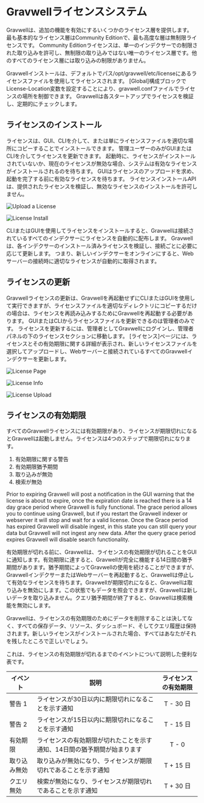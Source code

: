 # Gravwellライセンスシステム

Gravwellは、追加の機能を有効にするいくつかのライセンス層を提供します。 最も基本的なライセンス層はCommunity Editionで、最も高度な層は無制限ライセンスです。 Community Editionライセンスは、単一のインデクサーでの制限された取り込みを許可し、無制限の取り込みではない唯一のライセンス層です。他のすべてのライセンス層には取り込みの制限がありません。

Gravwellインストールは、デフォルトでパス/opt/gravwell/etc/licenseにあるライセンスファイルを使用してライセンスされます。 [Global]構成ブロックでLicense-Location変数を設定することにより、gravwell.confファイルでライセンスの場所を制御できます。 Gravwellは各スタートアップでライセンスを検証し、定期的にチェックします。

## ライセンスのインストール

ライセンスは、GUI、CLIを介して、または単にライセンスファイルを適切な場所にコピーすることでインストールできます。 管理ユーザーのみがGUIまたはCLIを介してライセンスを更新できます。 起動時に、ライセンスがインストールされていないか、現在のライセンスが無効な場合、システムは有効なライセンスがインストールされるのを待ちます。 GUIはライセンスのアップロードを求め、起動を完了する前に有効なライセンスを待ちます。 ライセンスインストールAPIは、提供されたライセンスを検証し、無効なライセンスのインストールを許可しません。

![Upload a License](upload.png)

![License Install](install.png)

CLIまたはGUIを使用してライセンスをインストールすると、Gravwellは接続されているすべてのインデクサーにライセンスを自動的に配布します。 Gravwellは、各インデクサーのインストール済みライセンスを検証し、接続ごとに必要に応じて更新します。 つまり、新しいインデクサーをオンラインにすると、Webサーバーの接続時に適切なライセンスが自動的に取得されます。

## ライセンスの更新

Gravwellライセンスの更新は、Gravwellを再起動せずにCLIまたはGUIを使用して実行できますが、ライセンスファイルを適切なディレクトリにコピーするだけの場合は、ライセンスを再読み込みするためにGravwellを再起動する必要があります。 GUIまたはCLIからライセンスファイルを更新できるのは管理者のみです。 ライセンスを更新するには、管理者としてGravwellにログインし、管理者パネルの下のライセンスセクションに移動します。 [ライセンス]ページには、ライセンスとその有効期限に関する詳細が表示され、新しいライセンスファイルを選択してアップロードし、Webサーバーと接続されているすべてのGravwellインデクサーを更新します。

![License Page](navpanel.png)

![License Info](licinfo.png)

![License Upload](licupload.png)

## ライセンスの有効期限

すべてのGravwellライセンスには有効期限があり、ライセンスが期限切れになるとGravwellは起動しません。ライセンスは4つのステップで期限切れになります。

1. 有効期限に関する警告
2. 有効期限猶予期間
3. 取り込みが無効
4. 検索が無効

Prior to expiring Gravwell will post a notification in the GUI warning that the license is about to expire, once the expiration date is reached there is a 14 day grace period where Gravwell is fully functional.  The grace period allows you to continue using Gravwell, but if you restart the Gravwell indexer or webserver it will stop and wait for a valid license.  Once the Grace period has expired Gravwell will disable ingest, in this state you can still query your data but Gravwell will not ingest any new data.  After the query grace period expires Gravwell will disable search functionality.

有効期限が切れる前に、Gravwellは、ライセンスの有効期限が切れることをGUIに通知します。有効期限に達すると、Gravwellが完全に機能する14日間の猶予期間があります。猶予期間によってGravwellの使用を続けることができますが、GravwellインデクサーまたはWebサーバーを再起動すると、Gravwellは停止して有効なライセンスを待ちます。Gravwellが期限切れになると、Gravwellは取り込みを無効にします。この状態でもデータを照会できますが、Gravwellは新しいデータを取り込みません。クエリ猶予期間が終了すると、Gravwellは検索機能を無効にします。

Gravwellは、ライセンスの有効期限のためにデータを削除することは決してなく、すべての保存データ、リソース、ダッシュボード、そしてクエリ履歴は保持されます。新しいライセンスがインストールされた場合、すべてはあなたがそれを残したところで正しいでしょう。

これは、ライセンスの有効期限が切れるまでのイベントについて説明した便利な表です。

| イベント | 説明 | ライセンスの有効期限 |
|-------|-------------|:--------------------------:|
| 警告 1 | ライセンスが30日以内に期限切れになることを示す通知 | T - 30 日 |
| 警告 2 | ライセンスが15日以内に期限切れになることを示す通知 | T - 15 日 |
| 有効期限 | ライセンスの有効期限が切れたことを示す通知、14日間の猶予期間が始まります | T - 0 |
| 取り込み無効 | 取り込みが無効になり、ライセンスが期限切れであることを示す通知 | T + 15 日 |
| クエリ無効 | 検索が無効になり、ライセンスが期限切れであることを示す通知 | T + 30 日 |
